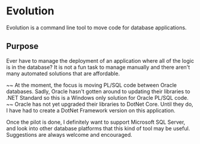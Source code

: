 # Evolution
Evolution is a command line tool to move code for database applications.

## Purpose ##
Ever have to manage the deployment of an application where all of the logic is in the database? It is not a fun task to manage manually and there aren't many automated solutions that are affordable.

~~ At the moment, the focus is moving PL/SQL code between Oracle databases. Sadly, Oracle hasn't gotten around to updating their libraries to .NET Standard so this is a Windows only solution for Oracle PL/SQL code. ~~
Oracle has not yet upgraded their libraries to DotNet Core. Until they do, I have had to create a DotNet Framework version on this application.

Once the pilot is done, I definitely want to support Microsoft SQL Server, and look into other database platforms that this kind of tool may be useful. Suggestions are always welcome and encouraged. 